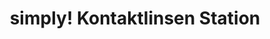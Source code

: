 ---
title: "simply! Kontaktlinsen Station"
url: /koeln/simply-kontaktlinsen-station/
shop: Optiker
---